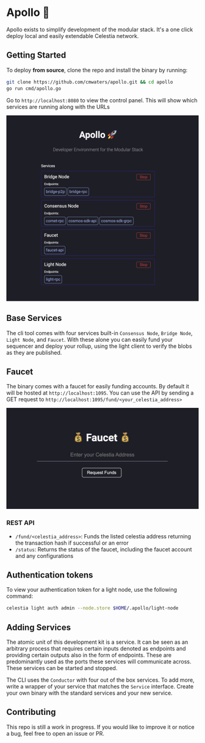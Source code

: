 # Apollo 🚀

Apollo exists to simplify development of the modular stack. It's a one click deploy local and easily extendable Celestia network.

## Getting Started

To deploy **from source**, clone the repo and install the binary by running:

```bash
git clone https://github.com/cmwaters/apollo.git && cd apollo
go run cmd/apollo.go
```

Go to `http://localhost:8080` to view the control panel. This will show which services are running along with the URLs

![apollo control panel](./screenshots/control-panel.png)

## Base Services

The cli tool comes with four services built-in `Consensus Node`, `Bridge Node`, `Light Node`, and `Faucet`. With these alone you can easily fund your sequencer and deploy your rollup, using the light client to verify the blobs as they are published.

## Faucet

The binary comes with a faucet for easily funding accounts. By default it will be hosted at `http://localhost:1095`. You can use the API by sending a GET request to `http://localhost:1095/fund/<your_celestia_address>`

![faucet web page](./screenshots/faucet.png)

### REST API

- `/fund/<celestia_address>`: Funds the listed celestia address returning the transaction hash if successful or an error
- `/status`: Returns the status of the faucet, including the faucet account and any configurations

## Authentication tokens

To view your authentication token for a light node, use the following command:

```bash
celestia light auth admin --node.store $HOME/.apollo/light-node
```

## Adding Services

The atomic unit of this development kit is a service. It can be seen as an arbitrary process that requires certain inputs denoted as endpoints and providing certain outputs also in the form of endpoints. These are predominantly used as the ports these services will communicate across. These services can be started and stopped.

The CLI uses the `Conductor` with four out of the box services. To add more, write a wrapper of your service that matches the `Service` interface. Create your own binary with the standard services and your new service.

## Contributing

This repo is still a work in progress. If you would like to improve it or notice a bug, feel free to open an issue or PR.
